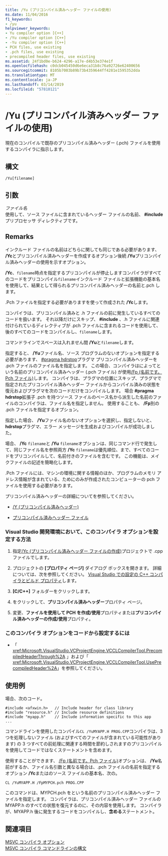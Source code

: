 ```yaml
---
title: /Yu (プリコンパイル済みヘッダー ファイルの使用)
ms.date: 11/04/2016
f1_keywords:
- /yu
helpviewer_keywords:
- Yu compiler option [C++]
- /Yu compiler option [C++]
- -Yu compiler option [C++]
- PCH files, use existing
- .pch files, use existing
- precompiled header files, use existing
ms.assetid: 24f1bd0e-b624-4296-a17e-d4b53e374e1f
ms.openlocfilehash: c0dcb045450d6e6eca31b8c76a92726e62400656
ms.sourcegitcommit: 8105b7003b89b73b4359644ff4281e1595352dda
ms.translationtype: MT
ms.contentlocale: ja-JP
ms.lasthandoff: 03/14/2019
ms.locfileid: "57810121"
---
```

# <a name="yu-use-precompiled-header-file"></a>/Yu (プリコンパイル済みヘッダー ファイルの使用)

現在のコンパイルで既存のプリコンパイル済みヘッダー (.pch) ファイルを使用するコンパイラに指示します。

## <a name="syntax"></a>構文

```
/Yu[filename]
```

## <a name="arguments"></a>引数

*ファイル名*<br/>
使用して、ソース ファイルに含まれているヘッダー ファイルの名前、 **#include**プリプロセッサ ディレクティブです。

## <a name="remarks"></a>Remarks

インクルード ファイルの名前はどちらに関しても同じである必要があります、 **/Yc**とプリコンパイル済みヘッダーを作成するオプション後続 **/Yu**プリコンパイル済みヘッダーの使用を示すオプション。

**/Yc**、`filename`時点を指定するプリコンパイルが停止しますコンパイラがすべてのコードをプリコンパイル`filename`インクルード ファイルと拡張機能の基本名を使用して、結果として得られるプリコンパイル済みヘッダーの名前と.pch します。

.Pch ファイルを指定する必要がありますを使って作成された **/Yc**します。

コンパイラは、プリコンパイル済みと .h ファイルの前に発生しているすべてのコードを扱います。 それ以降だけにスキップ、 **#include** 、.h ファイルに関連付けられているディレクティブが .pch ファイルに含まれるコードを使用して、後のすべてのコードをコンパイルし、`filename`します。

コマンドラインでスペースは入れません間 **/Yu**と`filename`します。

指定すると、 **/Yu**ファイル名、ソース プログラムのないオプションを指定する必要があります、 [#pragma hdrstop](../../preprocessor/hdrstop.md)プラグマ プリコンパイル済みヘッダーを .pch ファイルのファイル名を指定します。 この場合、コンパイラはによってという名前のプリコンパイル済みヘッダー (.pch ファイル) が使用[/Fp (名前です。Pch ファイル)](fp-name-dot-pch-file.md)します。 コンパイラは、プラグマの位置にスキップ、プラグマで指定されたプリコンパイル済みヘッダー ファイルからコンパイル済みの状態を復元およびプラグマを次のコードだけをコンパイルします。 場合 **#pragma hdrstop**拡張子 .pch を持つソース ファイルのベース名から派生した名前のファイルのコンパイラは、ファイル名を指定しません。 使用することも、 **/Fp**別の .pch ファイルを指定するオプション。

指定した場合、 **/Yu**ファイル名のないオプションを選択し、指定しないと、 **hdrstop**プラグマ、エラー メッセージを生成およびコンパイルが成功しました。

場合、 **/Yc** `filename`と **/Yu** `filename`オプションは、同じコマンド行で発生して、同じファイル名を参照両方 **/Yc** `filename`は優先順位、まで、すべてのコードをプリコンパイルして、名前付きのファイルを含むです。 この機能は、メイクファイルの記述を簡略化します。

.Pch ファイルには、マシンの環境に関する情報のほか、プログラムのメモリ アドレス情報が含まれている、ためにのみが作成されたコンピューターの pch ファイルを使用する必要があります。

プリコンパイル済みヘッダーの詳細についてを参照してください。

- [/Y (プリコンパイル済みヘッダー)](y-precompiled-headers.md)

- [プリコンパイル済みヘッダー ファイル](../creating-precompiled-header-files.md)

### <a name="to-set-this-compiler-option-in-the-visual-studio-development-environment"></a>Visual Studio 開発環境において、このコンパイラ オプションを設定する方法

1. 指定[/Yc (プリコンパイル済みヘッダー ファイルの作成)](yc-create-precompiled-header-file.md)プロジェクトで .cpp ファイルでします。

1. プロジェクトの **[プロパティ ページ]** ダイアログ ボックスを開きます。 詳細については、次を参照してください。 [Visual Studio での設定の C++ コンパイラとビルド プロパティ](../working-with-project-properties.md)します。

1. **[C/C++]** フォルダーをクリックします。

1. をクリックして、**プリコンパイル済みヘッダー**プロパティ ページ。

1. 変更、**ファイルを使用して PCH を作成/使用**プロパティまたは**プリコンパイル済みヘッダーの作成/使用**プロパティ。

### <a name="to-set-this-compiler-option-programmatically"></a>このコンパイラ オプションをコードから設定するには

- 「 <xref:Microsoft.VisualStudio.VCProjectEngine.VCCLCompilerTool.PrecompiledHeaderThrough%2A> 」および「 <xref:Microsoft.VisualStudio.VCProjectEngine.VCCLCompilerTool.UsePrecompiledHeader%2A>」を参照してください。

## <a name="examples"></a>使用例

場合、次のコード。

```
#include <afxwin.h>   // Include header for class library
#include "resource.h" // Include resource definitions
#include "myapp.h"    // Include information specific to this app
...
```

コマンドラインを使用したコンパイル`CL /YuMYAPP.H PROG.CPP`コンパイラは、3 つを処理しないファイル (およびすべてのファイルが含まれている可能性があります) の 3 つすべての前処理に関連する時間を節約しされますのプリコンパイルを使用してコードではなくステートメントを含めます。

使用することができます、 [/Fp (名前です。Pch ファイル)](fp-name-dot-pch-file.md)オプションは、 **/Yu**名前がするか、ファイル名引数と異なる場合は、.pch ファイルの名前を指定するオプション **/Yc**またはのソース ファイルの基本名、次の。

```
CL /YuMYAPP.H /FpMYPCH.pch PROG.CPP
```

このコマンドは、MYPCH.pch をという名前のプリコンパイル済みヘッダー ファイルを指定します。 コンパイラは、プリコンパイル済みヘッダー ファイルの MYAPP.h のすべての状態を復元するのに、その内容を使用します。 コンパイラが、MYAPP.h 後に発生するコードをコンパイルし、**含める**ステートメント。

## <a name="see-also"></a>関連項目

[MSVC コンパイラ オプション](compiler-options.md)<br/>
[MSVC コンパイラ コマンドラインの構文](compiler-command-line-syntax.md)
